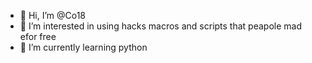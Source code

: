 - 👋 Hi, I’m @Co18
- 👀 I’m interested in using hacks macros and scripts that peapole mad efor free
- 🌱 I’m currently learning python
